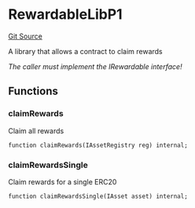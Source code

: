 # RewardableLibP1
[Git Source](https://github.com/larrythecucumber321/protocol/blob/aabf2c9d4120808940fb3be9193cb66ea71ac351/contracts/p1/mixins/RewardableLib.sol)

A library that allows a contract to claim rewards

*The caller must implement the IRewardable interface!*


## Functions
### claimRewards

Claim all rewards


```solidity
function claimRewards(IAssetRegistry reg) internal;
```

### claimRewardsSingle

Claim rewards for a single ERC20


```solidity
function claimRewardsSingle(IAsset asset) internal;
```

